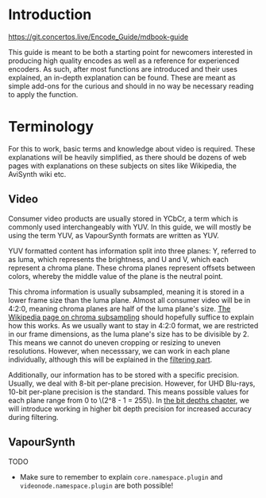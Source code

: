 # Introduction

<https://git.concertos.live/Encode_Guide/mdbook-guide>

This guide is meant to be both a starting point for newcomers interested in producing high quality encodes as well as a reference for experienced encoders.
As such, after most functions are introduced and their uses explained, an in-depth explanation can be found.
These are meant as simple add-ons for the curious and should in no way be necessary reading to apply the function.

# Terminology

For this to work, basic terms and knowledge about video is required.
These explanations will be heavily simplified, as there should be dozens of web pages with explanations on these subjects on sites like Wikipedia, the AviSynth wiki etc.

## Video

Consumer video products are usually stored in YCbCr, a term which is commonly used interchangeably with YUV.
In this guide, we will mostly be using the term YUV, as VapourSynth formats are written as YUV.

YUV formatted content has information split into three planes: Y, referred to as luma, which represents the brightness, and U and V, which each represent a chroma plane.
These chroma planes represent offsets between colors, whereby the middle value of the plane is the neutral point.

This chroma information is usually subsampled, meaning it is stored in a lower frame size than the luma plane.
Almost all consumer video will be in 4:2:0, meaning chroma planes are half of the luma plane's size.
[The Wikipedia page on chroma subsampling](https://en.wikipedia.org/wiki/Chroma_subsampling) should hopefully suffice to explain how this works.
As we usually want to stay in 4:2:0 format, we are restricted in our frame dimensions, as the luma plane's size has to be divisible by 2.
This means we cannot do uneven cropping or resizing to uneven resolutions.
However, when necesssary, we can work in each plane individually, although this will be explained in the [filtering part]().

Additionally, our information has to be stored with a specific precision.
Usually, we deal with 8-bit per-plane precision.
However, for UHD Blu-rays, 10-bit per-plane precision is the standard.
This means possible values for each plane range from 0 to \\(2^8 - 1 = 255\\).
In [the bit depths chapter](filtering/bit_depths.md), we will introduce working in higher bit depth precision for increased accuracy during filtering.

## VapourSynth

TODO

- Make sure to remember to explain `core.namespace.plugin` and `videonode.namespace.plugin` are both possible!
